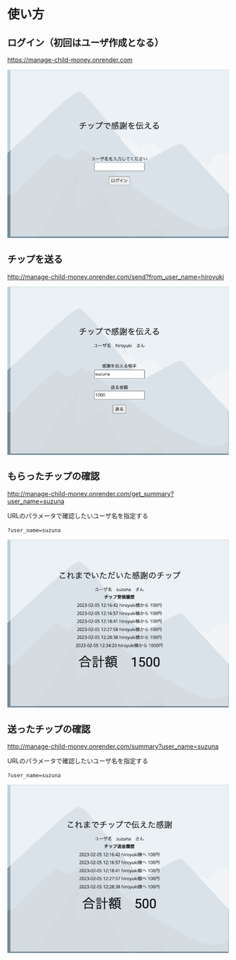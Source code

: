 # 使い方

## ログイン（初回はユーザ作成となる）

https://manage-child-money.onrender.com

![root.png](img%2Froot.png)


## チップを送る

http://manage-child-money.onrender.com/send?from_user_name=hiroyuki

![send.png](img%2Fsend.png)


## もらったチップの確認

http://manage-child-money.onrender.com/get_summary?user_name=suzuna

URLのパラメータで確認したいユーザ名を指定する

`?user_name=suzuna`

![get_summary.png](img%2Fget_summary.png)


## 送ったチップの確認
http://manage-child-money.onrender.com/summary?user_name=suzuna

URLのパラメータで確認したいユーザ名を指定する

`?user_name=suzuna`

![summary.png](img%2Fsummary.png)
